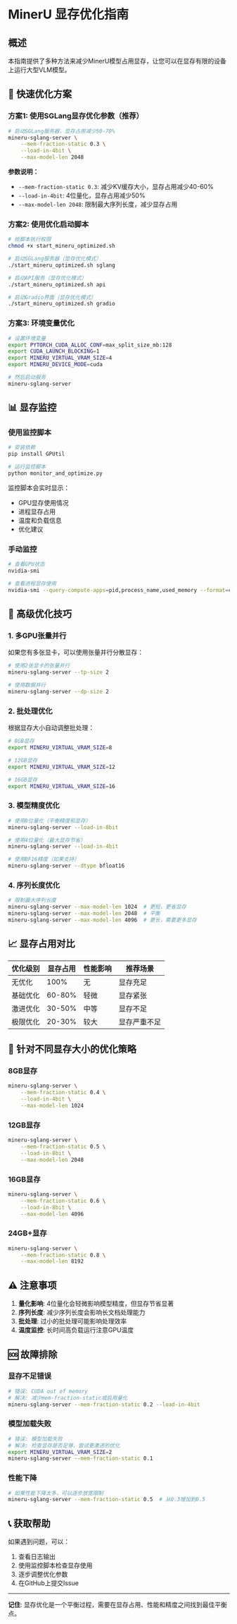 # MinerU 显存优化指南

## 概述

本指南提供了多种方法来减少MinerU模型占用显存，让您可以在显存有限的设备上运行大型VLM模型。

## 🚀 快速优化方案

### 方案1: 使用SGLang显存优化参数（推荐）

```bash
# 启动SGLang服务器，显存占用减少50-70%
mineru-sglang-server \
    --mem-fraction-static 0.3 \
    --load-in-4bit \
    --max-model-len 2048
```

**参数说明：**
- `--mem-fraction-static 0.3`: 减少KV缓存大小，显存占用减少40-60%
- `--load-in-4bit`: 4位量化，显存占用减少50%
- `--max-model-len 2048`: 限制最大序列长度，减少显存占用

### 方案2: 使用优化启动脚本

```bash
# 给脚本执行权限
chmod +x start_mineru_optimized.sh

# 启动SGLang服务器（显存优化模式）
./start_mineru_optimized.sh sglang

# 启动API服务（显存优化模式）
./start_mineru_optimized.sh api

# 启动Gradio界面（显存优化模式）
./start_mineru_optimized.sh gradio
```

### 方案3: 环境变量优化

```bash
# 设置环境变量
export PYTORCH_CUDA_ALLOC_CONF=max_split_size_mb:128
export CUDA_LAUNCH_BLOCKING=1
export MINERU_VIRTUAL_VRAM_SIZE=4
export MINERU_DEVICE_MODE=cuda

# 然后启动服务
mineru-sglang-server
```

## 📊 显存监控

### 使用监控脚本

```bash
# 安装依赖
pip install GPUtil

# 运行监控脚本
python monitor_and_optimize.py
```

监控脚本会实时显示：
- GPU显存使用情况
- 进程显存占用
- 温度和负载信息
- 优化建议

### 手动监控

```bash
# 查看GPU状态
nvidia-smi

# 查看进程显存使用
nvidia-smi --query-compute-apps=pid,process_name,used_memory --format=csv
```

## 🔧 高级优化技巧

### 1. 多GPU张量并行

如果您有多张显卡，可以使用张量并行分散显存：

```bash
# 使用2张显卡的张量并行
mineru-sglang-server --tp-size 2

# 使用数据并行
mineru-sglang-server --dp-size 2
```

### 2. 批处理优化

根据显存大小自动调整批处理：

```bash
# 8GB显存
export MINERU_VIRTUAL_VRAM_SIZE=8

# 12GB显存
export MINERU_VIRTUAL_VRAM_SIZE=12

# 16GB显存
export MINERU_VIRTUAL_VRAM_SIZE=16
```

### 3. 模型精度优化

```bash
# 使用8位量化（平衡精度和显存）
mineru-sglang-server --load-in-8bit

# 使用4位量化（最大显存节省）
mineru-sglang-server --load-in-4bit

# 使用BF16精度（如果支持）
mineru-sglang-server --dtype bfloat16
```

### 4. 序列长度优化

```bash
# 限制最大序列长度
mineru-sglang-server --max-model-len 1024  # 更短，更省显存
mineru-sglang-server --max-model-len 2048  # 平衡
mineru-sglang-server --max-model-len 4096  # 更长，需要更多显存
```

## 📈 显存占用对比

| 优化级别 | 显存占用 | 性能影响 | 推荐场景 |
|---------|---------|---------|---------|
| 无优化 | 100% | 无 | 显存充足 |
| 基础优化 | 60-80% | 轻微 | 显存紧张 |
| 激进优化 | 30-50% | 中等 | 显存不足 |
| 极限优化 | 20-30% | 较大 | 显存严重不足 |

## 🎯 针对不同显存大小的优化策略

### 8GB显存
```bash
mineru-sglang-server \
    --mem-fraction-static 0.4 \
    --load-in-4bit \
    --max-model-len 1024
```

### 12GB显存
```bash
mineru-sglang-server \
    --mem-fraction-static 0.5 \
    --load-in-8bit \
    --max-model-len 2048
```

### 16GB显存
```bash
mineru-sglang-server \
    --mem-fraction-static 0.6 \
    --load-in-8bit \
    --max-model-len 4096
```

### 24GB+显存
```bash
mineru-sglang-server \
    --mem-fraction-static 0.8 \
    --max-model-len 8192
```

## ⚠️ 注意事项

1. **量化影响**: 4位量化会轻微影响模型精度，但显存节省显著
2. **序列长度**: 减少序列长度会影响长文档处理能力
3. **批处理**: 过小的批处理可能影响处理效率
4. **温度监控**: 长时间高负载运行注意GPU温度

## 🆘 故障排除

### 显存不足错误
```bash
# 错误: CUDA out of memory
# 解决: 减少mem-fraction-static或启用量化
mineru-sglang-server --mem-fraction-static 0.2 --load-in-4bit
```

### 模型加载失败
```bash
# 错误: 模型加载失败
# 解决: 检查显存是否足够，尝试更激进的优化
export MINERU_VIRTUAL_VRAM_SIZE=2
mineru-sglang-server --mem-fraction-static 0.1
```

### 性能下降
```bash
# 如果性能下降太多，可以逐步放宽限制
mineru-sglang-server --mem-fraction-static 0.5  # 从0.3增加到0.5
```

## 📞 获取帮助

如果遇到问题，可以：
1. 查看日志输出
2. 使用监控脚本检查显存使用
3. 逐步调整优化参数
4. 在GitHub上提交Issue

---

**记住**: 显存优化是一个平衡过程，需要在显存占用、性能和精度之间找到最佳平衡点。
